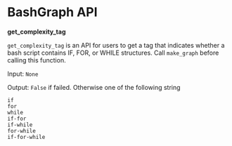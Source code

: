 # BashGraph API 

**get_complexity_tag**

`get_complexity_tag` is an API for users to get a tag that indicates whether a bash script contains IF, FOR, or WHILE structures. Call `make_graph` before calling this function. 

Input:  `None` 

Output: `False` if failed. Otherwise one of the following string

```
if
for
while
if-for
if-while
for-while
if-for-while
```